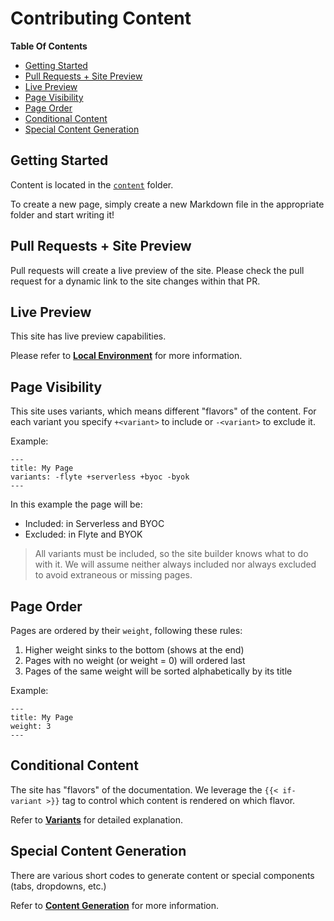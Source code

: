 <!-- omit from toc -->
# Contributing Content

**Table Of Contents**
- [Getting Started](#getting-started)
- [Pull Requests + Site Preview](#pull-requests--site-preview)
- [Live Preview](#live-preview)
- [Page Visibility](#page-visibility)
- [Page Order](#page-order)
- [Conditional Content](#conditional-content)
- [Special Content Generation](#special-content-generation)

## Getting Started

Content is located in the [`content`](content/) folder.

To create a new page, simply create a new Markdown file in the appropriate folder and start writing it!

## Pull Requests + Site Preview

Pull requests will create a live preview of the site.
Please check the pull request for a dynamic link to the site changes within that PR.

## Live Preview

This site has live preview capabilities.

Please refer to [**Local Environment**](DEVELOPER.md) for more information.

## Page Visibility

This site uses variants, which means different "flavors" of the content.
For each variant you specify `+<variant>` to include or `-<variant>` to exclude it.

Example:

    ---
    title: My Page
    variants: -flyte +serverless +byoc -byok
    ---

In this example the page will be:

* Included: in Serverless and BYOC
* Excluded: in Flyte and BYOK

> All variants must be included, so the site builder knows what to do with it.
> We will assume neither always included nor always excluded to avoid extraneous
> or missing pages.

## Page Order

Pages are ordered by their `weight`, following these rules:

1. Higher weight sinks to the bottom (shows at the end)
2. Pages with no weight (or weight = 0) will ordered last
3. Pages of the same weight will be sorted alphabetically by its title

Example:

    ---
    title: My Page
    weight: 3
    ---

## Conditional Content

The site has "flavors" of the documentation. We leverage the `{{< if-variant >}}` tag to control
which content is rendered on which flavor.

Refer to [**Variants**](SHORTCODES.md#variants) for detailed explanation.

## Special Content Generation

There are various short codes to generate content or special components (tabs, dropdowns, etc.)

Refer to [**Content Generation**](SHORTCODES.md) for more information.